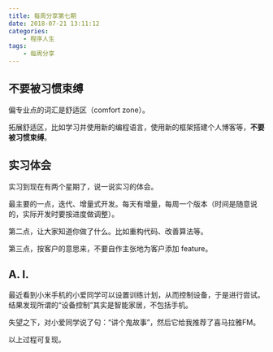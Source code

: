 ```yaml
---
title: 每周分享第七期
date: 2018-07-21 13:11:12
categories:
	- 程序人生
tags:
	- 每周分享
---
```


## 不要被习惯束缚

偏专业点的词汇是舒适区（comfort zone）。

拓展舒适区，比如学习并使用新的编程语言，使用新的框架搭建个人博客等，**不要被习惯束缚**。

## 实习体会

实习到现在有两个星期了，说一说实习的体会。

最主要的一点，迭代、增量式开发。每天有增量，每周一个版本（时间是随意说的，实际开发时要按进度做调整）。

第二点，让大家知道你做了什么。比如重构代码、改善算法等。

第三点，按客户的意思来，不要自作主张地为客户添加 feature。

<!-- more -->

## A. I.

最近看到小米手机的小爱同学可以设置训练计划，从而控制设备，于是进行尝试。结果发现所谓的“设备控制”其实是智能家居，不包括手机。

失望之下，对小爱同学说了句：“讲个鬼故事”，然后它给我推荐了喜马拉雅FM。

以上过程可复现。

